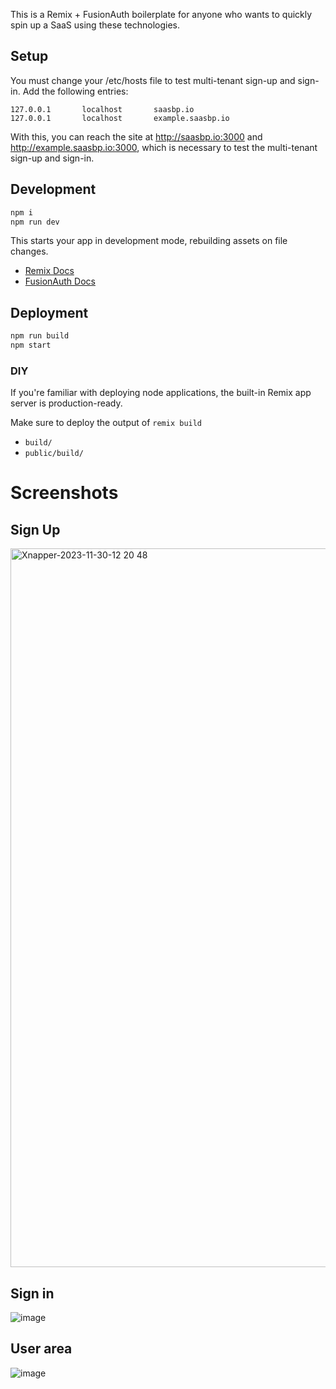 This is a Remix + FusionAuth boilerplate for anyone who wants to quickly spin up a SaaS using these technologies.

## Setup

You must change your /etc/hosts file to test multi-tenant sign-up and sign-in. Add the following entries:

```
127.0.0.1       localhost       saasbp.io
127.0.0.1       localhost       example.saasbp.io
```

With this, you can reach the site at http://saasbp.io:3000 and http://example.saasbp.io:3000, which is necessary to test the multi-tenant sign-up and sign-in.

## Development

```sh
npm i
npm run dev
```

This starts your app in development mode, rebuilding assets on file changes.

- [Remix Docs](https://remix.run/docs)
- [FusionAuth Docs](https://fusionauth.io/docs/)

## Deployment

```sh
npm run build
npm start
```

### DIY

If you're familiar with deploying node applications, the built-in Remix app server is production-ready.

Make sure to deploy the output of `remix build`

- `build/`
- `public/build/`

# Screenshots

## Sign Up

<img width="1150" alt="Xnapper-2023-11-30-12 20 48" src="https://github.com/akoskm/saas/assets/3111627/04abd82d-cd54-46bd-ae74-e209e50580df">

## Sign in

![image](https://github.com/akoskm/saas/assets/3111627/56957ae7-fe6a-4b6a-8543-f0986ddf2c67)

## User area

![image](https://github.com/akoskm/saas/assets/3111627/5d246d48-76fe-4999-b6c6-889d4c27543b)
